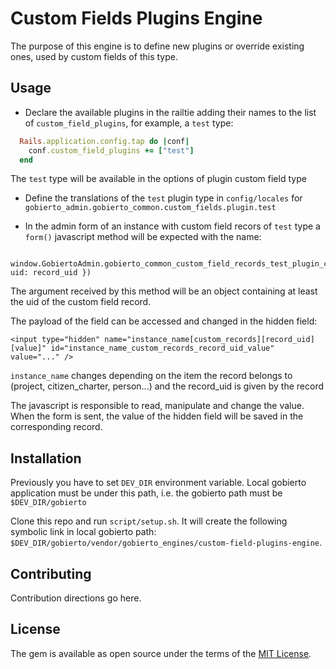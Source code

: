 # Custom Fields Plugins Engine

The purpose of this engine is to define new plugins or override existing ones, used by custom fields of this type.

## Usage


* Declare the available plugins in the railtie adding their names to the list of `custom_field_plugins`, for example, a `test` type:

```ruby
  Rails.application.config.tap do |conf|
    conf.custom_field_plugins += ["test"]
  end
```

The `test` type will be available in the options of plugin custom field type

* Define the translations of the `test` plugin type in `config/locales` for `gobierto_admin.gobierto_common.custom_fields.plugin.test`

* In the admin form of an instance with custom field recors of `test` type a `form()` javascript method will be expected with the name:

```
  window.GobiertoAdmin.gobierto_common_custom_field_records_test_plugin_controller.form({ uid: record_uid })
```

The argument received by this method will be an object containing at least the uid of the custom field record.

The payload of the field can be accessed and changed in the hidden field:

```
<input type="hidden" name="instance_name[custom_records][record_uid][value]" id="instance_name_custom_records_record_uid_value" value="..." />
```

`instance_name` changes depending on the item the record belongs to (project, citizen_charter, person...) and the record_uid is given by the record

The javascript is responsible to read, manipulate and change the value. When the form is sent, the value of the hidden field will be saved in the corresponding record.

## Installation
Previously you have to set `DEV_DIR` environment variable. Local gobierto application must be
under this path, i.e. the gobierto path must be `$DEV_DIR/gobierto`

Clone this repo and run `script/setup.sh`. It will create the following symbolic link in local
gobierto path: `$DEV_DIR/gobierto/vendor/gobierto_engines/custom-field-plugins-engine`.

## Contributing
Contribution directions go here.

## License
The gem is available as open source under the terms of the [MIT License](https://opensource.org/licenses/MIT).

